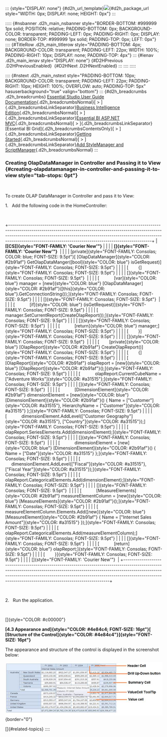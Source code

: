 ::: {style="DISPLAY: none"}
[](ms-xhelp:///?Id=d2h_url_template){#d2h_url_template}![](!package_url!){#d2h_package_url style="WIDTH: 0px; DISPLAY: none; HEIGHT: 0px"}
:::

::::: {#nsbanner .d2h_main_nsbanner style="BORDER-BOTTOM: #999999 1px solid; POSITION: relative; PADDING-BOTTOM: 0px; BACKGROUND-COLOR: transparent; PADDING-LEFT: 0px; PADDING-RIGHT: 0px; DISPLAY: none; BORDER-TOP: #999999 1px solid; PADDING-TOP: 0px; LEFT: 0px"}
:::: {#TitleRow .d2h_main_titlerow style="PADDING-BOTTOM: 4px; BACKGROUND-COLOR: transparent; PADDING-LEFT: 22px; WIDTH: 100%; PADDING-RIGHT: 10px; DISPLAY: none; PADDING-TOP: 4px"}
::: {#ienav .d2h_main_ienav style="DISPLAY: none"}
[](ms-xhelp:///?Id=4596db2e-fe49-4ca6-bbf5-f1b48e0f443d){#D2HPrevious .D2HPreviousEnabled}  [](ms-xhelp:///?Id=e4dfef6a-1b95-482e-9e23-753e22591eb9){#D2HNext .D2HNextEnabled}
:::
::::
:::::

:::: {#nstext .d2h_main_nstext style="PADDING-BOTTOM: 10px; BACKGROUND-COLOR: transparent; PADDING-LEFT: 22px; PADDING-RIGHT: 10px; HEIGHT: 100%; OVERFLOW: auto; PADDING-TOP: 5px" hasuserbackground="true" valign="bottom"}
::: {#d2h_breadcrumbs .d2h_breadcrumbs}
[Essential Studio User Guide Documentation](ms-xhelp:///?Id=12457748-09e3-4d74-a240-8e049cedf030){.d2h_breadcrumbsNormal}[ \> ]{.d2h_breadcrumbsLinkSeparator}[Business Intelligence Edition](ms-xhelp:///?Id=fdf33dd8-62b2-47b9-ad7b-fc50e590bca5){.d2h_breadcrumbsNormal}[ \> ]{.d2h_breadcrumbsLinkSeparator}[Essential BI ASP.NET MVC](ms-xhelp:///?Id=32b055b8-3bdf-473c-bb73-f99a534ce79c){.d2h_breadcrumbsNormal}[ \> ]{.d2h_breadcrumbsLinkSeparator}[Essential BI Grid]{.d2h_breadcrumbsContentsOnly}[ \> ]{.d2h_breadcrumbsLinkSeparator}[Getting Started](ms-xhelp:///?Id=8ba9d2bc-b57b-4d5f-ba35-37730bccec4e){.d2h_breadcrumbsNormal}[ \> ]{.d2h_breadcrumbsLinkSeparator}[Add StyleManager and ScriptManager](ms-xhelp:///?Id=24538c71-e60b-4198-93f7-03bc4185014a){.d2h_breadcrumbsNormal}
:::

### Creating OlapDataManager in Controller and Passing it to View {#creating-olapdatamanager-in-controller-and-passing-it-to-view style="tab-stops: 0pt"}

 

To create OLAP DataManager in Controller and pass it to View:

1.   Add the following code in the HomeController:

 

+-----------------------------------------------------------------------------------------------------------------------------------------------------------------------------------------------------------------------------------------------------------------------------------------------------------------+
| **[\[CS\]]{style="FONT-FAMILY: 'Courier New'"}**                                                                                                                                                                                                                                                                |
|                                                                                                                                                                                                                                                                                                                 |
| **[]{style="FONT-FAMILY: 'Courier New'"}**                                                                                                                                                                                                                                                                      |
|                                                                                                                                                                                                                                                                                                                 |
| [private]{style="FONT-FAMILY: Consolas; COLOR: blue; FONT-SIZE: 9.5pt"}[ [OlapDataManager]{style="COLOR: #2b91af"} GetOlapDataManger([bool]{style="COLOR: blue"} isGetRequest)]{style="FONT-FAMILY: Consolas; FONT-SIZE: 9.5pt"}                                                                                |
|                                                                                                                                                                                                                                                                                                                 |
| [        {]{style="FONT-FAMILY: Consolas; FONT-SIZE: 9.5pt"}                                                                                                                                                                                                                                                    |
|                                                                                                                                                                                                                                                                                                                 |
| []{style="FONT-FAMILY: Consolas; FONT-SIZE: 9.5pt"}                                                                                                                                                                                                                                                             |
|                                                                                                                                                                                                                                                                                                                 |
| [            [var]{style="COLOR: blue"} manager = [new]{style="COLOR: blue"} [OlapDataManager]{style="COLOR: #2b91af"}([this]{style="COLOR: blue"}.GetConnectionString());]{style="FONT-FAMILY: Consolas; FONT-SIZE: 9.5pt"}                                                                                    |
|                                                                                                                                                                                                                                                                                                                 |
| []{style="FONT-FAMILY: Consolas; FONT-SIZE: 9.5pt"}                                                                                                                                                                                                                                                             |
|                                                                                                                                                                                                                                                                                                                 |
| [            [if]{style="COLOR: blue"} (isGetRequest)]{style="FONT-FAMILY: Consolas; FONT-SIZE: 9.5pt"}                                                                                                                                                                                                         |
|                                                                                                                                                                                                                                                                                                                 |
| [                manager.SetCurrentReport(CreateOlapReport());]{style="FONT-FAMILY: Consolas; FONT-SIZE: 9.5pt"}                                                                                                                                                                                                |
|                                                                                                                                                                                                                                                                                                                 |
| []{style="FONT-FAMILY: Consolas; FONT-SIZE: 9.5pt"}                                                                                                                                                                                                                                                             |
|                                                                                                                                                                                                                                                                                                                 |
| [            [return]{style="COLOR: blue"} manager;]{style="FONT-FAMILY: Consolas; FONT-SIZE: 9.5pt"}                                                                                                                                                                                                           |
|                                                                                                                                                                                                                                                                                                                 |
| [        }]{style="FONT-FAMILY: Consolas; FONT-SIZE: 9.5pt"}                                                                                                                                                                                                                                                    |
|                                                                                                                                                                                                                                                                                                                 |
| []{style="FONT-FAMILY: Consolas; FONT-SIZE: 9.5pt"}                                                                                                                                                                                                                                                             |
|                                                                                                                                                                                                                                                                                                                 |
| [        [private]{style="COLOR: blue"} [OlapReport]{style="COLOR: #2b91af"} CreateOlapReport()]{style="FONT-FAMILY: Consolas; FONT-SIZE: 9.5pt"}                                                                                                                                                               |
|                                                                                                                                                                                                                                                                                                                 |
| [        {]{style="FONT-FAMILY: Consolas; FONT-SIZE: 9.5pt"}                                                                                                                                                                                                                                                    |
|                                                                                                                                                                                                                                                                                                                 |
| [            [OlapReport]{style="COLOR: #2b91af"} olapReport = [new]{style="COLOR: blue"} [OlapReport]{style="COLOR: #2b91af"}();]{style="FONT-FAMILY: Consolas; FONT-SIZE: 9.5pt"}                                                                                                                             |
|                                                                                                                                                                                                                                                                                                                 |
| [            olapReport.CurrentCubeName = [\"Adventure Works\"]{style="COLOR: #a31515"};]{style="FONT-FAMILY: Consolas; FONT-SIZE: 9.5pt"}                                                                                                                                                                      |
|                                                                                                                                                                                                                                                                                                                 |
| []{style="FONT-FAMILY: Consolas; FONT-SIZE: 9.5pt"}                                                                                                                                                                                                                                                             |
|                                                                                                                                                                                                                                                                                                                 |
| [            [DimensionElement]{style="COLOR: #2b91af"} dimensionElement = [new]{style="COLOR: blue"} [DimensionElement]{style="COLOR: #2b91af"}() { Name = [\"Customer\"]{style="COLOR: #a31515"}, HierarchyName = [\"Customer\"]{style="COLOR: #a31515"} };]{style="FONT-FAMILY: Consolas; FONT-SIZE: 9.5pt"} |
|                                                                                                                                                                                                                                                                                                                 |
| [            dimensionElement.AddLevel([\"Customer Geography\"]{style="COLOR: #a31515"}, [\"Country\"]{style="COLOR: #a31515"});]{style="FONT-FAMILY: Consolas; FONT-SIZE: 9.5pt"}                                                                                                                              |
|                                                                                                                                                                                                                                                                                                                 |
| [            olapReport.SeriesElements.Add(dimensionElement);]{style="FONT-FAMILY: Consolas; FONT-SIZE: 9.5pt"}                                                                                                                                                                                                 |
|                                                                                                                                                                                                                                                                                                                 |
| []{style="FONT-FAMILY: Consolas; FONT-SIZE: 9.5pt"}                                                                                                                                                                                                                                                             |
|                                                                                                                                                                                                                                                                                                                 |
| [            dimensionElement = [new]{style="COLOR: blue"} [DimensionElement]{style="COLOR: #2b91af"}() { Name = [\"Date\"]{style="COLOR: #a31515"} };]{style="FONT-FAMILY: Consolas; FONT-SIZE: 9.5pt"}                                                                                                        |
|                                                                                                                                                                                                                                                                                                                 |
| [            dimensionElement.AddLevel([\"Fiscal\"]{style="COLOR: #a31515"}, [\"Fiscal Year\"]{style="COLOR: #a31515"});]{style="FONT-FAMILY: Consolas; FONT-SIZE: 9.5pt"}                                                                                                                                      |
|                                                                                                                                                                                                                                                                                                                 |
| [            olapReport.CategoricalElements.Add(dimensionElement);]{style="FONT-FAMILY: Consolas; FONT-SIZE: 9.5pt"}                                                                                                                                                                                            |
|                                                                                                                                                                                                                                                                                                                 |
| []{style="FONT-FAMILY: Consolas; FONT-SIZE: 9.5pt"}                                                                                                                                                                                                                                                             |
|                                                                                                                                                                                                                                                                                                                 |
| [            [MeasureElements]{style="COLOR: #2b91af"} measureElementColumn = [new]{style="COLOR: blue"} [MeasureElements]{style="COLOR: #2b91af"}();]{style="FONT-FAMILY: Consolas; FONT-SIZE: 9.5pt"}                                                                                                         |
|                                                                                                                                                                                                                                                                                                                 |
| [            measureElementColumn.Elements.Add([new]{style="COLOR: blue"} [MeasureElement]{style="COLOR: #2b91af"} { Name = [\"Internet Sales Amount\"]{style="COLOR: #a31515"} });]{style="FONT-FAMILY: Consolas; FONT-SIZE: 9.5pt"}                                                                           |
|                                                                                                                                                                                                                                                                                                                 |
| [            olapReport.CategoricalElements.Add(measureElementColumn);]{style="FONT-FAMILY: Consolas; FONT-SIZE: 9.5pt"}                                                                                                                                                                                        |
|                                                                                                                                                                                                                                                                                                                 |
| []{style="FONT-FAMILY: Consolas; FONT-SIZE: 9.5pt"}                                                                                                                                                                                                                                                             |
|                                                                                                                                                                                                                                                                                                                 |
| [            [return]{style="COLOR: blue"} olapReport;]{style="FONT-FAMILY: Consolas; FONT-SIZE: 9.5pt"}                                                                                                                                                                                                        |
|                                                                                                                                                                                                                                                                                                                 |
| [        }]{style="FONT-FAMILY: Consolas; FONT-SIZE: 9.5pt"}                                                                                                                                                                                                                                                    |
|                                                                                                                                                                                                                                                                                                                 |
| []{style="FONT-FAMILY: 'Courier New'"}                                                                                                                                                                                                                                                                          |
+-----------------------------------------------------------------------------------------------------------------------------------------------------------------------------------------------------------------------------------------------------------------------------------------------------------------+

 

2.   Run the application.

 

[]{style="COLOR: #c00000"} 

**[4.3 Appearance and]{style="COLOR: #4e84c4; FONT-SIZE: 16pt"}[ [Structure of the Control]{style="COLOR: #4e84c4"}]{style="FONT-SIZE: 16pt"}**

The appearance and structure of the control is displayed in the screenshot below:

![Description: C:\\Users\\Bharath M\\Desktop\\strut.png](ImagesExt/image52_20.jpg){border="0"}

[]{#related-topics}
::::
